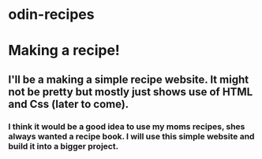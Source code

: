 # odin-recipes
# Making a recipe!

## I'll be a making a simple recipe website. It might not be pretty but mostly just shows use of **HTML and Css** (later to come).

### I think it would be a good idea to use my moms recipes, shes always wanted a recipe book. I will use this simple website and build it into a bigger project. 